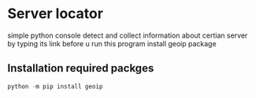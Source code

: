 # Server locator

simple python console detect and collect information about certian server by typing its link
before u run this program install geoip package

## Installation required packges

```python
python -m pip install geoip
```
